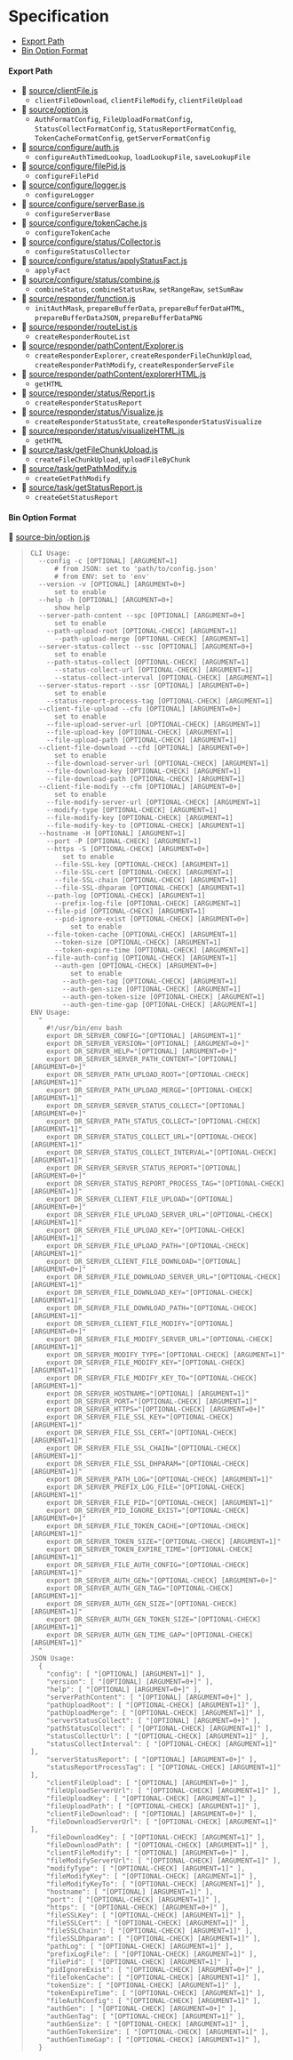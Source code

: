 # Specification

* [Export Path](#export-path)
* [Bin Option Format](#bin-option-format)

#### Export Path
+ 📄 [source/clientFile.js](source/clientFile.js)
  - `clientFileDownload`, `clientFileModify`, `clientFileUpload`
+ 📄 [source/option.js](source/option.js)
  - `AuthFormatConfig`, `FileUploadFormatConfig`, `StatusCollectFormatConfig`, `StatusReportFormatConfig`, `TokenCacheFormatConfig`, `getServerFormatConfig`
+ 📄 [source/configure/auth.js](source/configure/auth.js)
  - `configureAuthTimedLookup`, `loadLookupFile`, `saveLookupFile`
+ 📄 [source/configure/filePid.js](source/configure/filePid.js)
  - `configureFilePid`
+ 📄 [source/configure/logger.js](source/configure/logger.js)
  - `configureLogger`
+ 📄 [source/configure/serverBase.js](source/configure/serverBase.js)
  - `configureServerBase`
+ 📄 [source/configure/tokenCache.js](source/configure/tokenCache.js)
  - `configureTokenCache`
+ 📄 [source/configure/status/Collector.js](source/configure/status/Collector.js)
  - `configureStatusCollector`
+ 📄 [source/configure/status/applyStatusFact.js](source/configure/status/applyStatusFact.js)
  - `applyFact`
+ 📄 [source/configure/status/combine.js](source/configure/status/combine.js)
  - `combineStatus`, `combineStatusRaw`, `setRangeRaw`, `setSumRaw`
+ 📄 [source/responder/function.js](source/responder/function.js)
  - `initAuthMask`, `prepareBufferData`, `prepareBufferDataHTML`, `prepareBufferDataJSON`, `prepareBufferDataPNG`
+ 📄 [source/responder/routeList.js](source/responder/routeList.js)
  - `createResponderRouteList`
+ 📄 [source/responder/pathContent/Explorer.js](source/responder/pathContent/Explorer.js)
  - `createResponderExplorer`, `createResponderFileChunkUpload`, `createResponderPathModify`, `createResponderServeFile`
+ 📄 [source/responder/pathContent/explorerHTML.js](source/responder/pathContent/explorerHTML.js)
  - `getHTML`
+ 📄 [source/responder/status/Report.js](source/responder/status/Report.js)
  - `createResponderStatusReport`
+ 📄 [source/responder/status/Visualize.js](source/responder/status/Visualize.js)
  - `createResponderStatusState`, `createResponderStatusVisualize`
+ 📄 [source/responder/status/visualizeHTML.js](source/responder/status/visualizeHTML.js)
  - `getHTML`
+ 📄 [source/task/getFileChunkUpload.js](source/task/getFileChunkUpload.js)
  - `createFileChunkUpload`, `uploadFileByChunk`
+ 📄 [source/task/getPathModify.js](source/task/getPathModify.js)
  - `createGetPathModify`
+ 📄 [source/task/getStatusReport.js](source/task/getStatusReport.js)
  - `createGetStatusReport`

#### Bin Option Format
📄 [source-bin/option.js](source-bin/option.js)
> ```
> CLI Usage:
>   --config -c [OPTIONAL] [ARGUMENT=1]
>       # from JSON: set to 'path/to/config.json'
>       # from ENV: set to 'env'
>   --version -v [OPTIONAL] [ARGUMENT=0+]
>       set to enable
>   --help -h [OPTIONAL] [ARGUMENT=0+]
>       show help
>   --server-path-content --spc [OPTIONAL] [ARGUMENT=0+]
>       set to enable
>     --path-upload-root [OPTIONAL-CHECK] [ARGUMENT=1]
>       --path-upload-merge [OPTIONAL-CHECK] [ARGUMENT=1]
>   --server-status-collect --ssc [OPTIONAL] [ARGUMENT=0+]
>       set to enable
>     --path-status-collect [OPTIONAL-CHECK] [ARGUMENT=1]
>       --status-collect-url [OPTIONAL-CHECK] [ARGUMENT=1]
>       --status-collect-interval [OPTIONAL-CHECK] [ARGUMENT=1]
>   --server-status-report --ssr [OPTIONAL] [ARGUMENT=0+]
>       set to enable
>     --status-report-process-tag [OPTIONAL-CHECK] [ARGUMENT=1]
>   --client-file-upload --cfu [OPTIONAL] [ARGUMENT=0+]
>       set to enable
>     --file-upload-server-url [OPTIONAL-CHECK] [ARGUMENT=1]
>     --file-upload-key [OPTIONAL-CHECK] [ARGUMENT=1]
>     --file-upload-path [OPTIONAL-CHECK] [ARGUMENT=1]
>   --client-file-download --cfd [OPTIONAL] [ARGUMENT=0+]
>       set to enable
>     --file-download-server-url [OPTIONAL-CHECK] [ARGUMENT=1]
>     --file-download-key [OPTIONAL-CHECK] [ARGUMENT=1]
>     --file-download-path [OPTIONAL-CHECK] [ARGUMENT=1]
>   --client-file-modify --cfm [OPTIONAL] [ARGUMENT=0+]
>       set to enable
>     --file-modify-server-url [OPTIONAL-CHECK] [ARGUMENT=1]
>     --modify-type [OPTIONAL-CHECK] [ARGUMENT=1]
>     --file-modify-key [OPTIONAL-CHECK] [ARGUMENT=1]
>     --file-modify-key-to [OPTIONAL-CHECK] [ARGUMENT=1]
>   --hostname -H [OPTIONAL] [ARGUMENT=1]
>     --port -P [OPTIONAL-CHECK] [ARGUMENT=1]
>     --https -S [OPTIONAL-CHECK] [ARGUMENT=0+]
>         set to enable
>       --file-SSL-key [OPTIONAL-CHECK] [ARGUMENT=1]
>       --file-SSL-cert [OPTIONAL-CHECK] [ARGUMENT=1]
>       --file-SSL-chain [OPTIONAL-CHECK] [ARGUMENT=1]
>       --file-SSL-dhparam [OPTIONAL-CHECK] [ARGUMENT=1]
>     --path-log [OPTIONAL-CHECK] [ARGUMENT=1]
>       --prefix-log-file [OPTIONAL-CHECK] [ARGUMENT=1]
>     --file-pid [OPTIONAL-CHECK] [ARGUMENT=1]
>       --pid-ignore-exist [OPTIONAL-CHECK] [ARGUMENT=0+]
>           set to enable
>     --file-token-cache [OPTIONAL-CHECK] [ARGUMENT=1]
>       --token-size [OPTIONAL-CHECK] [ARGUMENT=1]
>       --token-expire-time [OPTIONAL-CHECK] [ARGUMENT=1]
>     --file-auth-config [OPTIONAL-CHECK] [ARGUMENT=1]
>       --auth-gen [OPTIONAL-CHECK] [ARGUMENT=0+]
>           set to enable
>         --auth-gen-tag [OPTIONAL-CHECK] [ARGUMENT=1]
>         --auth-gen-size [OPTIONAL-CHECK] [ARGUMENT=1]
>         --auth-gen-token-size [OPTIONAL-CHECK] [ARGUMENT=1]
>         --auth-gen-time-gap [OPTIONAL-CHECK] [ARGUMENT=1]
> ENV Usage:
>   "
>     #!/usr/bin/env bash
>     export DR_SERVER_CONFIG="[OPTIONAL] [ARGUMENT=1]"
>     export DR_SERVER_VERSION="[OPTIONAL] [ARGUMENT=0+]"
>     export DR_SERVER_HELP="[OPTIONAL] [ARGUMENT=0+]"
>     export DR_SERVER_SERVER_PATH_CONTENT="[OPTIONAL] [ARGUMENT=0+]"
>     export DR_SERVER_PATH_UPLOAD_ROOT="[OPTIONAL-CHECK] [ARGUMENT=1]"
>     export DR_SERVER_PATH_UPLOAD_MERGE="[OPTIONAL-CHECK] [ARGUMENT=1]"
>     export DR_SERVER_SERVER_STATUS_COLLECT="[OPTIONAL] [ARGUMENT=0+]"
>     export DR_SERVER_PATH_STATUS_COLLECT="[OPTIONAL-CHECK] [ARGUMENT=1]"
>     export DR_SERVER_STATUS_COLLECT_URL="[OPTIONAL-CHECK] [ARGUMENT=1]"
>     export DR_SERVER_STATUS_COLLECT_INTERVAL="[OPTIONAL-CHECK] [ARGUMENT=1]"
>     export DR_SERVER_SERVER_STATUS_REPORT="[OPTIONAL] [ARGUMENT=0+]"
>     export DR_SERVER_STATUS_REPORT_PROCESS_TAG="[OPTIONAL-CHECK] [ARGUMENT=1]"
>     export DR_SERVER_CLIENT_FILE_UPLOAD="[OPTIONAL] [ARGUMENT=0+]"
>     export DR_SERVER_FILE_UPLOAD_SERVER_URL="[OPTIONAL-CHECK] [ARGUMENT=1]"
>     export DR_SERVER_FILE_UPLOAD_KEY="[OPTIONAL-CHECK] [ARGUMENT=1]"
>     export DR_SERVER_FILE_UPLOAD_PATH="[OPTIONAL-CHECK] [ARGUMENT=1]"
>     export DR_SERVER_CLIENT_FILE_DOWNLOAD="[OPTIONAL] [ARGUMENT=0+]"
>     export DR_SERVER_FILE_DOWNLOAD_SERVER_URL="[OPTIONAL-CHECK] [ARGUMENT=1]"
>     export DR_SERVER_FILE_DOWNLOAD_KEY="[OPTIONAL-CHECK] [ARGUMENT=1]"
>     export DR_SERVER_FILE_DOWNLOAD_PATH="[OPTIONAL-CHECK] [ARGUMENT=1]"
>     export DR_SERVER_CLIENT_FILE_MODIFY="[OPTIONAL] [ARGUMENT=0+]"
>     export DR_SERVER_FILE_MODIFY_SERVER_URL="[OPTIONAL-CHECK] [ARGUMENT=1]"
>     export DR_SERVER_MODIFY_TYPE="[OPTIONAL-CHECK] [ARGUMENT=1]"
>     export DR_SERVER_FILE_MODIFY_KEY="[OPTIONAL-CHECK] [ARGUMENT=1]"
>     export DR_SERVER_FILE_MODIFY_KEY_TO="[OPTIONAL-CHECK] [ARGUMENT=1]"
>     export DR_SERVER_HOSTNAME="[OPTIONAL] [ARGUMENT=1]"
>     export DR_SERVER_PORT="[OPTIONAL-CHECK] [ARGUMENT=1]"
>     export DR_SERVER_HTTPS="[OPTIONAL-CHECK] [ARGUMENT=0+]"
>     export DR_SERVER_FILE_SSL_KEY="[OPTIONAL-CHECK] [ARGUMENT=1]"
>     export DR_SERVER_FILE_SSL_CERT="[OPTIONAL-CHECK] [ARGUMENT=1]"
>     export DR_SERVER_FILE_SSL_CHAIN="[OPTIONAL-CHECK] [ARGUMENT=1]"
>     export DR_SERVER_FILE_SSL_DHPARAM="[OPTIONAL-CHECK] [ARGUMENT=1]"
>     export DR_SERVER_PATH_LOG="[OPTIONAL-CHECK] [ARGUMENT=1]"
>     export DR_SERVER_PREFIX_LOG_FILE="[OPTIONAL-CHECK] [ARGUMENT=1]"
>     export DR_SERVER_FILE_PID="[OPTIONAL-CHECK] [ARGUMENT=1]"
>     export DR_SERVER_PID_IGNORE_EXIST="[OPTIONAL-CHECK] [ARGUMENT=0+]"
>     export DR_SERVER_FILE_TOKEN_CACHE="[OPTIONAL-CHECK] [ARGUMENT=1]"
>     export DR_SERVER_TOKEN_SIZE="[OPTIONAL-CHECK] [ARGUMENT=1]"
>     export DR_SERVER_TOKEN_EXPIRE_TIME="[OPTIONAL-CHECK] [ARGUMENT=1]"
>     export DR_SERVER_FILE_AUTH_CONFIG="[OPTIONAL-CHECK] [ARGUMENT=1]"
>     export DR_SERVER_AUTH_GEN="[OPTIONAL-CHECK] [ARGUMENT=0+]"
>     export DR_SERVER_AUTH_GEN_TAG="[OPTIONAL-CHECK] [ARGUMENT=1]"
>     export DR_SERVER_AUTH_GEN_SIZE="[OPTIONAL-CHECK] [ARGUMENT=1]"
>     export DR_SERVER_AUTH_GEN_TOKEN_SIZE="[OPTIONAL-CHECK] [ARGUMENT=1]"
>     export DR_SERVER_AUTH_GEN_TIME_GAP="[OPTIONAL-CHECK] [ARGUMENT=1]"
>   "
> JSON Usage:
>   {
>     "config": [ "[OPTIONAL] [ARGUMENT=1]" ],
>     "version": [ "[OPTIONAL] [ARGUMENT=0+]" ],
>     "help": [ "[OPTIONAL] [ARGUMENT=0+]" ],
>     "serverPathContent": [ "[OPTIONAL] [ARGUMENT=0+]" ],
>     "pathUploadRoot": [ "[OPTIONAL-CHECK] [ARGUMENT=1]" ],
>     "pathUploadMerge": [ "[OPTIONAL-CHECK] [ARGUMENT=1]" ],
>     "serverStatusCollect": [ "[OPTIONAL] [ARGUMENT=0+]" ],
>     "pathStatusCollect": [ "[OPTIONAL-CHECK] [ARGUMENT=1]" ],
>     "statusCollectUrl": [ "[OPTIONAL-CHECK] [ARGUMENT=1]" ],
>     "statusCollectInterval": [ "[OPTIONAL-CHECK] [ARGUMENT=1]" ],
>     "serverStatusReport": [ "[OPTIONAL] [ARGUMENT=0+]" ],
>     "statusReportProcessTag": [ "[OPTIONAL-CHECK] [ARGUMENT=1]" ],
>     "clientFileUpload": [ "[OPTIONAL] [ARGUMENT=0+]" ],
>     "fileUploadServerUrl": [ "[OPTIONAL-CHECK] [ARGUMENT=1]" ],
>     "fileUploadKey": [ "[OPTIONAL-CHECK] [ARGUMENT=1]" ],
>     "fileUploadPath": [ "[OPTIONAL-CHECK] [ARGUMENT=1]" ],
>     "clientFileDownload": [ "[OPTIONAL] [ARGUMENT=0+]" ],
>     "fileDownloadServerUrl": [ "[OPTIONAL-CHECK] [ARGUMENT=1]" ],
>     "fileDownloadKey": [ "[OPTIONAL-CHECK] [ARGUMENT=1]" ],
>     "fileDownloadPath": [ "[OPTIONAL-CHECK] [ARGUMENT=1]" ],
>     "clientFileModify": [ "[OPTIONAL] [ARGUMENT=0+]" ],
>     "fileModifyServerUrl": [ "[OPTIONAL-CHECK] [ARGUMENT=1]" ],
>     "modifyType": [ "[OPTIONAL-CHECK] [ARGUMENT=1]" ],
>     "fileModifyKey": [ "[OPTIONAL-CHECK] [ARGUMENT=1]" ],
>     "fileModifyKeyTo": [ "[OPTIONAL-CHECK] [ARGUMENT=1]" ],
>     "hostname": [ "[OPTIONAL] [ARGUMENT=1]" ],
>     "port": [ "[OPTIONAL-CHECK] [ARGUMENT=1]" ],
>     "https": [ "[OPTIONAL-CHECK] [ARGUMENT=0+]" ],
>     "fileSSLKey": [ "[OPTIONAL-CHECK] [ARGUMENT=1]" ],
>     "fileSSLCert": [ "[OPTIONAL-CHECK] [ARGUMENT=1]" ],
>     "fileSSLChain": [ "[OPTIONAL-CHECK] [ARGUMENT=1]" ],
>     "fileSSLDhparam": [ "[OPTIONAL-CHECK] [ARGUMENT=1]" ],
>     "pathLog": [ "[OPTIONAL-CHECK] [ARGUMENT=1]" ],
>     "prefixLogFile": [ "[OPTIONAL-CHECK] [ARGUMENT=1]" ],
>     "filePid": [ "[OPTIONAL-CHECK] [ARGUMENT=1]" ],
>     "pidIgnoreExist": [ "[OPTIONAL-CHECK] [ARGUMENT=0+]" ],
>     "fileTokenCache": [ "[OPTIONAL-CHECK] [ARGUMENT=1]" ],
>     "tokenSize": [ "[OPTIONAL-CHECK] [ARGUMENT=1]" ],
>     "tokenExpireTime": [ "[OPTIONAL-CHECK] [ARGUMENT=1]" ],
>     "fileAuthConfig": [ "[OPTIONAL-CHECK] [ARGUMENT=1]" ],
>     "authGen": [ "[OPTIONAL-CHECK] [ARGUMENT=0+]" ],
>     "authGenTag": [ "[OPTIONAL-CHECK] [ARGUMENT=1]" ],
>     "authGenSize": [ "[OPTIONAL-CHECK] [ARGUMENT=1]" ],
>     "authGenTokenSize": [ "[OPTIONAL-CHECK] [ARGUMENT=1]" ],
>     "authGenTimeGap": [ "[OPTIONAL-CHECK] [ARGUMENT=1]" ],
>   }
> ```
